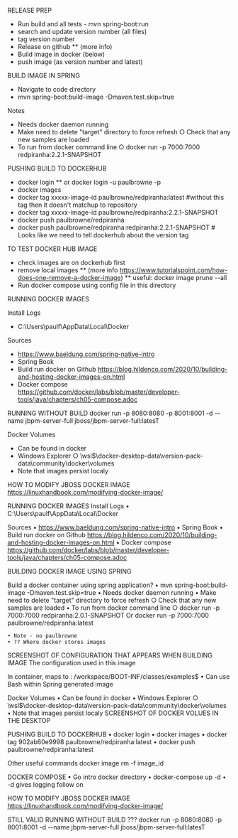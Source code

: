 RELEASE PREP
* Run build and all tests - mvn spring-boot:run
* search and update version number (all files)
* tag version number
* Release on github 
** (more info)
* Build image in docker (below)
* push image (as version number and latest)

BUILD IMAGE IN SPRING

* Navigate to code directory
* mvn spring-boot:build-image -Dmaven.test.skip=true

Notes
* Needs docker daemon running
* Make need to delete "target" directory to force refresh
  ○ Check that any new samples are loaded
* To run from docker command line
  ○ docker run -p 7000:7000 redpiranha:2.2.1-SNAPSHOT

PUSHING BUILD TO DOCKERHUB
* docker login
** or docker login -u paulbrowne -p <password>
* docker images
* docker tag xxxxx-image-id paulbrowne/redpiranha:latest     		 #without this tag then it doesn't matchup to repository
* docker tag xxxxx-image-id paulbrowne/redpiranha:2.2.1-SNAPSHOT     
* docker push paulbrowne/redpiranha
* docker push paulbrowne/redpiranha:redpiranha:2.2.1-SNAPSHOT		 # Looks like we need to tell dockerhub about the version tag

TO TEST DOCKER HUB IMAGE
* check images are on dockerhub first
* remove local images
** (more info https://www.tutorialspoint.com/how-does-one-remove-a-docker-image)
** useful:  docker image prune --all
* Run docker compose using config file in this directory

RUNNING DOCKER IMAGES

Install Logs
* C:\Users\paulf\AppData\Local\Docker

Sources
* <https://www.baeldung.com/spring-native-intro>
* Spring Book
* Build run docker on Github  <https://blog.hildenco.com/2020/10/building-and-hosting-docker-images-on.html>
* Docker compose <https://github.com/docker/labs/blob/master/developer-tools/java/chapters/ch05-compose.adoc>

RUNNING WITHOUT BUILD
docker run -p 8080:8080 -p 8001:8001 -d --name jbpm-server-full jboss/jbpm-server-full:latesT


 
Docker Volumes
* Can be found in docker
* Windows Explorer
  ○ \\wsl$\docker-desktop-data\version-pack-data\community\docker\volumes
* Note that images persist localy

HOW TO MODIFY JBOSS DOCKER IMAGE
<https://linuxhandbook.com/modifying-docker-image/>




RUNNING DOCKER IMAGES
Install Logs
    • C:\Users\paulf\AppData\Local\Docker 

Sources
    • https://www.baeldung.com/spring-native-intro
    • Spring Book
    • Build run docker on Github  https://blog.hildenco.com/2020/10/building-and-hosting-docker-images-on.html
    • Docker compose https://github.com/docker/labs/blob/master/developer-tools/java/chapters/ch05-compose.adoc



BUILDING DOCKER IMAGE USING SPRING

 Build a docker container using spring application?
    • mvn spring-boot:build-image -Dmaven.test.skip=true
    • Needs docker daemon running
    • Make need to delete "target" directory to force refresh
        ○ Check that any new samples are loaded
    • To run from docker command line
        ○ docker run -p 7000:7000 redpiranha:2.0.1-SNAPSHOT
Or
docker run -p 7000:7000 paulbrowne/redpiranha:latest

	• Note - no paulbrowne
	• ?? Where docker stores images




SCREENSHOT OF CONFIGURATION THAT APPEARS WHEN BUILDING IMAGE
The configuration used in this image


In container, maps to : /workspace/BOOT-INF/classes/examples$
    • Can use Bash within Spring generated image
    



Docker Volumes
    • Can be found in docker
    • Windows Explorer
        ○ \\wsl$\docker-desktop-data\version-pack-data\community\docker\volumes
    • Note that images persist localy 
SCREENSHOT OF DOCKER VOLUES IN THE DESKTOP



PUSHING BUILD TO DOCKERHUB
    • docker login
    • docker images
    • docker tag 902ab60e9998 paulbrowne/redpiranha:latest
    • docker push paulbrowne/redpiranha:latest

Other useful commands
	docker image rm -f image_id


DOCKER COMPOSE
	• Go intro docker directory
	• docker-compose up -d 
	• -d gives logging follow on



    
HOW TO MODIFY JBOSS DOCKER IMAGE
https://linuxhandbook.com/modifying-docker-image/


STILL VALID
RUNNING WITHOUT BUILD
???
docker run -p 8080:8080 -p 8001:8001 -d --name jbpm-server-full jboss/jbpm-server-full:latesT
    


